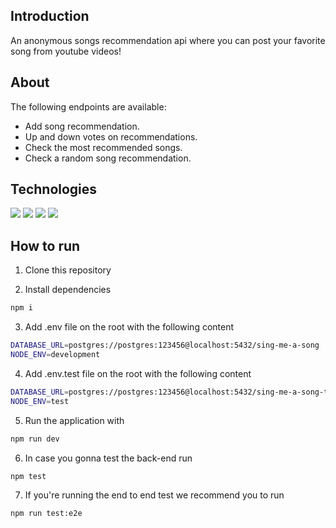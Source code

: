 ## Introduction

An anonymous songs recommendation api where you can post your favorite song from youtube videos!

## About

The following endpoints are available:

-   Add song recommendation.
-   Up and down votes on recommendations.
-   Check the most recommended songs.
-   Check a random song recommendation.

## Technologies

<img src="https://img.shields.io/badge/React-20232A?style=for-the-badge&logo=react&logoColor=61DAFB"/>
<img src="https://img.shields.io/badge/npm-CB3837?style=for-the-badge&logo=npm&logoColor=white"/>
<img src="https://img.shields.io/badge/React_Router-CA4245?style=for-the-badge&logo=react-router&logoColor=white"/>
<img src="https://img.shields.io/badge/axios%20-%2320232a.svg?&style=for-the-badge&color=informational"/>

## How to run

1. Clone this repository

2. Install dependencies

```bash
npm i
```

3. Add .env file on the root with the following content

```bash
DATABASE_URL=postgres://postgres:123456@localhost:5432/sing-me-a-song
NODE_ENV=development
```

4. Add .env.test file on the root with the following content

```bash
DATABASE_URL=postgres://postgres:123456@localhost:5432/sing-me-a-song-test
NODE_ENV=test
```

5.  Run the application with

```bash
npm run dev
```

6. In case you gonna test the back-end run

```bash
npm test
```

7. If you're running the end to end test we recommend you to run

```bash
npm run test:e2e
```
